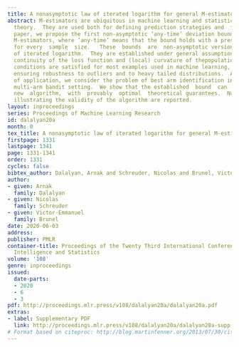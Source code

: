 ```yaml
---
title: A nonasymptotic law of iterated logarithm for general M-estimators
abstract: M-estimators are ubiquitous in machine learning and statistical learning
  theory.  They are used both for defining prediction strategies and  for  evaluating  their  precision.   In  this
  paper, we propose the first non-asymptotic ’any-time’ deviation bounds for general
  M-estimators, where ’any-time’ means that the bound holds with a prescribed probability
  for every  sample  size.   These  bounds  are  non-asymptotic versions of the law
  of iterated logarithm.  They are established under general assumptions such as Lipschitz
  continuity of the loss function and (local) curvature of thepopulation risk.  These
  conditions are satisfied for most examples used in machine learning, including those
  ensuring robustness to outliers and to heavy tailed distributions.  As an example
  of application, we consider the problem of best arm identification in a stochastic
  multi-arm bandit setting.  We show that the established  bound  can  be  converted  into  a
  new  algorithm,  with  provably  optimal  theoretical guarantees.  Numerical experiments
  illustrating the validity of the algorithm are reported.
layout: inproceedings
series: Proceedings of Machine Learning Research
id: dalalyan20a
month: 0
tex_title: A nonasymptotic law of iterated logarithm for general M-estimators
firstpage: 1331
lastpage: 1341
page: 1331-1341
order: 1331
cycles: false
bibtex_author: Dalalyan, Arnak and Schreuder, Nicolas and Brunel, Victor-Emmanuel
author:
- given: Arnak
  family: Dalalyan
- given: Nicolas
  family: Schreuder
- given: Victor-Emmanuel
  family: Brunel
date: 2020-06-03
address: 
publisher: PMLR
container-title: Proceedings of the Twenty Third International Conference on Artificial
  Intelligence and Statistics
volume: '108'
genre: inproceedings
issued:
  date-parts:
  - 2020
  - 6
  - 3
pdf: http://proceedings.mlr.press/v108/dalalyan20a/dalalyan20a.pdf
extras:
- label: Supplementary PDF
  link: http://proceedings.mlr.press/v108/dalalyan20a/dalalyan20a-supp.pdf
# Format based on citeproc: http://blog.martinfenner.org/2013/07/30/citeproc-yaml-for-bibliographies/
---
```

